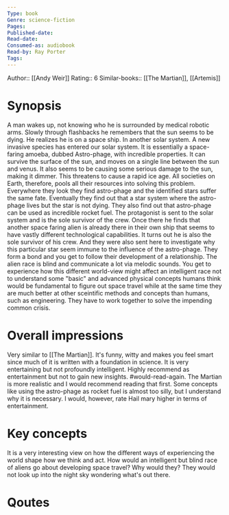 ```yaml
---
Type: book
Genre: science-fiction
Pages: 
Published-date:
Read-date:
Consumed-as: audiobook
Read-by: Ray Porter
Tags: 
---
```

Author:: [[Andy Weir]]
Rating:: 6
Similar-books:: [[The Martian]], [[Artemis]]
# Synopsis
A man wakes up, not knowing who he is surrounded by medical robotic arms. 
Slowly through flashbacks he remembers that the sun seems to be dying. He realizes he is on a space ship. In another solar system. 
A new invasive species has entered our solar system. It is essentially a space-faring amoeba, dubbed Astro-phage, with incredible properties. It can survive the surface of the sun, and moves on a single line between the sun and venus. It also seems to be causing some serious damage to the sun, making it dimmer. This threatens to cause a rapid ice age. All societies on Earth, therefore, pools all their resources into solving this problem. Everywhere they look they find astro-phage and the identified stars suffer the same fate. Eventually they find out that a star system where the astro-phage lives but the star is not dying.  They also find out that astro-phage can be used as  incredible rocket fuel. 
The protagonist is sent to the solar system and is the sole survivor of the crew. Once there he finds that another space faring alien is already there in their own ship that seems to have vastly different technological capabilities. It turns out he is also the sole survivor of his crew. And they were also sent here to investigate why this particular star seem immune to the influence of the astro-phage. They form a bond and you get to follow their development of a relationship. The alien race is blind and communicate a lot via melodic sounds. You get to experience how this different world-view might affect an intelligent race not to understand some "basic" and advanced physical concepts humans think would be fundamental to figure out space travel while at the same time they are much better at other sceintific methods and concepts than humans, such as engineering. They have to work together to solve the impending common crisis. 


# Overall impressions
Very similar to [[The Martian]]. It's funny, witty and makes you feel smart since much of it is written with a foundation in science. It is very entertaining but not profoundly intelligent. Highly recommend as entertainment but not to gain new insights. #would-read-again. 
The Martian is more realistic and I would recommend reading that first. Some concepts like using the astro-phage as rocket fuel is almost too silly, but I understand why it is necessary. I would, however, rate Hail mary higher in terms of entertainment. 

# Key concepts
It is a very interesting view on how the different ways of experiencing the world shape how we think and act. How would an intelligent but blind race of aliens go about developing space travel? Why would they? They would not look up into the night sky wondering what's out there. 


# Qoutes


